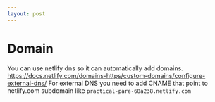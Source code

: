 ```yaml
---
layout: post
---
```




# Domain

You can use netlify dns so it can automatically add domains.
https://docs.netlify.com/domains-https/custom-domains/configure-external-dns/
For external DNS you need to add CNAME that point to netlify.com subdomain like
`practical-pare-68a238.netlify.com`
